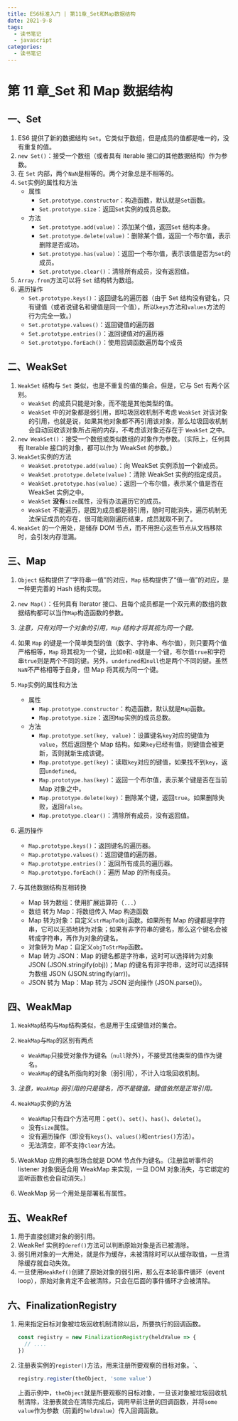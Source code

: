 ```yaml
---
title: ES6标准入门 | 第11章_Set和Map数据结构
date: 2021-9-8
tags:
  - 读书笔记
  - javascript
categories:
  - 读书笔记
---
```


# 第 11 章\_Set 和 Map 数据结构

## 一、Set

1. ES6 提供了新的数据结构 `Set`。它类似于数组，但是成员的值都是唯一的，没有重复的值。
2. `new Set()`：接受一个数组（或者具有 iterable 接口的其他数据结构）作为参数。
3. 在 `Set` 内部，两个`NaN`是相等的。两个对象总是不相等的。
4. `Set`实例的属性和方法
   - 属性
     - `Set.prototype.constructor`：构造函数，默认就是`Set`函数。
     - `Set.prototype.size`：返回`Set`实例的成员总数。
   - 方法
     - `Set.prototype.add(value)`：添加某个值，返回`Set` 结构本身。
     - `Set.prototype.delete(value)`：删除某个值，返回一个布尔值，表示删除是否成功。
     - `Set.prototype.has(value)`：返回一个布尔值，表示该值是否为`Set`的成员。
     - `Set.prototype.clear()`：清除所有成员，没有返回值。
5. `Array.from`方法可以将 `Set` 结构转为数组。
6. 遍历操作
   - `Set.prototype.keys()`：返回键名的遍历器（由于 Set 结构没有键名，只有键值（或者说键名和键值是同一个值），所以`keys`方法和`values`方法的行为完全一致。）
   - `Set.prototype.values()`：返回键值的遍历器
   - `Set.prototype.entries()`：返回键值对的遍历器
   - `Set.prototype.forEach()`：使用回调函数遍历每个成员

## 二、WeakSet

1. `WeakSet` 结构与 `Set` 类似，也是不重复的值的集合。但是，它与 Set 有两个区别。
   - `WeakSet` 的成员只能是对象，而不能是其他类型的值。
   - `WeakSet` 中的对象都是弱引用，即垃圾回收机制不考虑 `WeakSet` 对该对象的引用，也就是说，如果其他对象都不再引用该对象，那么垃圾回收机制会自动回收该对象所占用的内存，不考虑该对象还存在于 `WeakSet` 之中。
2. `new WeakSet()`：接受一个数组或类似数组的对象作为参数。（实际上，任何具有 Iterable 接口的对象，都可以作为 WeakSet 的参数。）
3. `WeakSet`实例的方法
   - `WeakSet.prototype.add(value)`：向 WeakSet 实例添加一个新成员。
   - `WeakSet.prototype.delete(value)`：清除 WeakSet 实例的指定成员。
   - `WeakSet.prototype.has(value)`：返回一个布尔值，表示某个值是否在 WeakSet 实例之中。
   - `WeakSet` **没有**`size`属性，没有办法遍历它的成员。
   - `WeakSet` 不能遍历，是因为成员都是弱引用，随时可能消失，遍历机制无法保证成员的存在，很可能刚刚遍历结束，成员就取不到了。
4. `WeakSet` 的一个用处，是储存 DOM 节点，而不用担心这些节点从文档移除时，会引发内存泄漏。

## 三、Map

1. `Object` 结构提供了“字符串—值”的对应，`Map` 结构提供了“值—值”的对应，是一种更完善的 Hash 结构实现。
2. `new Map()`：任何具有 Iterator 接口、且每个成员都是一个双元素的数组的数据结构都可以当作`Map`构造函数的参数。
3. _注意，只有对同一个对象的引用，`Map` 结构才将其视为同一个键。_
4. 如果 `Map` 的键是一个简单类型的值（数字、字符串、布尔值），则只要两个值严格相等，`Map` 将其视为一个键，比如`0`和`-0`就是一个键，布尔值`true`和字符串`true`则是两个不同的键。另外，`undefined`和`null`也是两个不同的键。虽然`NaN`不严格相等于自身，但 Map 将其视为同一个键。
5. `Map`实例的属性和方法

   - 属性
     - `Map.prototype.constructor`：构造函数，默认就是`Map`函数。
     - `Map.prototype.size`：返回`Map`实例的成员总数。
   - 方法
     - `Map.prototype.set(key, value)`：设置键名`key`对应的键值为`value`，然后返回整个 Map 结构。如果`key`已经有值，则键值会被更新，否则就新生成该键。
     - `Map.prototype.get(key)`：读取`key`对应的键值，如果找不到`key`，返回`undefined`。
     - `Map.prototype.has(key)`：返回一个布尔值，表示某个键是否在当前 Map 对象之中。
     - `Map.prototype.delete(key)`：删除某个键，返回`true`。如果删除失败，返回`false`。
     - `Map.prototype.clear()`：清除所有成员，没有返回值。

6. 遍历操作

   - `Map.prototype.keys()`：返回键名的遍历器。
   - `Map.prototype.values()`：返回键值的遍历器。
   - `Map.prototype.entries()`：返回所有成员的遍历器。
   - `Map.prototype.forEach()`：遍历 Map 的所有成员。

7. 与其他数据结构互相转换
   - Map 转为数组：使用扩展运算符（`...`）
   - 数组 转为 Map：将数组传入 Map 构造函数
   - Map 转为对象：自定义`strMapToObj`函数。如果所有 Map 的键都是字符串，它可以无损地转为对象；如果有非字符串的键名，那么这个键名会被转成字符串，再作为对象的键名。
   - 对象转为 Map：自定义`objToStrMap`函数。
   - Map 转为 JSON：Map 的键名都是字符串，这时可以选择转为对象 JSON (JSON.stringify(obj))；Map 的键名有非字符串，这时可以选择转为数组 JSON (JSON.stringify(arr))。
   - JSON 转为 Map：Map 转为 JSON 逆向操作 (JSON.parse())。

## 四、WeakMap

1. `WeakMap`结构与`Map`结构类似，也是用于生成键值对的集合。
2. `WeakMap`与`Map`的区别有两点

   - `WeakMap`只接受对象作为键名（`null`除外），不接受其他类型的值作为键名。
   - `WeakMap`的键名所指向的对象（弱引用），不计入垃圾回收机制。

3. _注意，`WeakMap` 弱引用的只是键名，而不是键值。键值依然是正常引用。_
4. `WeakMap`实例的方法
   - `WeakMap`只有四个方法可用：`get()`、`set()`、`has()`、`delete()`。
   - 没有`size`属性。
   - 没有遍历操作（即没有`keys()`、`values()`和`entries()`方法）。
   - 无法清空，即不支持`clear`方法。
5. WeakMap 应用的典型场合就是 DOM 节点作为键名。（注册监听事件的 listener 对象很适合用 WeakMap 来实现，一旦 DOM 对象消失，与它绑定的监听函数也会自动消失。）
6. WeakMap 另一个用处是部署私有属性。

## 五、WeakRef

1. 用于直接创建对象的弱引用。
2. WeakRef 实例的`deref()`方法可以判断原始对象是否已被清除。
3. 弱引用对象的一大用处，就是作为缓存，未被清除时可以从缓存取值，一旦清除缓存就自动失效。
4. 一旦使用`WeakRef()`创建了原始对象的弱引用，那么在本轮事件循环（event loop），原始对象肯定不会被清除，只会在后面的事件循环才会被清除。

## 六、FinalizationRegistry

1. 用来指定目标对象被垃圾回收机制清除以后，所要执行的回调函数。

   ```javascript
   const registry = new FinalizationRegistry(heldValue => {
     // ....
   })
   ```

2. 注册表实例的`register()`方法，用来注册所要观察的目标对象。`、

   ```javascript
   registry.register(theObject, 'some value')
   ```

   上面示例中，`theObject`就是所要观察的目标对象，一旦该对象被垃圾回收机制清除，注册表就会在清除完成后，调用早前注册的回调函数，并将`some value`作为参数（前面的`heldValue`）传入回调函数。
